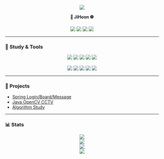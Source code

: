 <p align="center">
  <img src="https://capsule-render.vercel.app/api?type=soft&color=auto&text=Welcome%20to%20JiHoon%20Github👋&fontSize=50" />
</p>

<p align="center">
  <b>🏃 JiHoon ⚽</b><br/><br/>
  <a href="https://github.com/ChaeJiHoon/ChaeJiHoon"><img src="https://img.shields.io/badge/Github-171515?style=flat-square&logo=Github&logoColor=white"/></a>
  <a href="https://hooncoding.tistory.com/"><img src="https://img.shields.io/badge/Tistory-FF7F00?style=flat-square&logo=Tistory&logoColor=white"/></a>
  <a href="https://www.notion.so/JiHoon-Chae-9a7e7b3a995d4b81ae0c34924a3b8291"><img src="https://img.shields.io/badge/Notion-000000?style=flat-square&logo=Notion&logoColor=white"/></a>
  <a href="https://www.linkedin.com/in/%EC%A7%80%ED%9B%88-%EC%B1%84-214a74316/"><img src="https://img.shields.io/badge/LinkedIn-003DF8?style=flat-square&logo=Linkedin&logoColor=white"/></a>
</p>

---

### 📝 Study & Tools

<p align="center">
  <img src="https://img.shields.io/badge/Java-007396?style=flat&logo=OpenJDK&logoColor=white"/>
  <img src="https://img.shields.io/badge/Spring-6DB33F?style=flat&logo=Spring&logoColor=white"/>
  <img src="https://img.shields.io/badge/MySQL-4479A1?style=flat&logo=MySQL&logoColor=white"/>
  <img src="https://img.shields.io/badge/Python-3776AB?style=flat&logo=Python&logoColor=white"/>
  <img src="https://img.shields.io/badge/YOLO-111F68?style=flat&logo=YOLO&logoColor=white"/><br/><br/>
  <img src="https://img.shields.io/badge/intellij-000000?style=flat&logo=intellijidea&logoColor=white"/>
  <img src="https://img.shields.io/badge/Firebase-DD2C00?style=flat&logo=Firebase&logoColor=white"/>
  <img src="https://img.shields.io/badge/Git-F05032?style=flat&logo=Git&logoColor=white"/>
  <img src="https://img.shields.io/badge/jupyter-F37626?style=flat&logo=jupyter&logoColor=white"/>
  <img src="https://img.shields.io/badge/Android%20Studio-3DDC84?style=flat&logo=androidstudio&logoColor=white"/>
</p>

---

### 📁 Projects

- [Spring Login/Board/Message](https://github.com/ChaeJiHoon/Spring-Login-Board-Message)
- [Java OpenCV CCTV](https://github.com/ChaeJiHoon/OpenCV-CCTV-Java)
- [Algorithm Study](https://github.com/ChaeJiHoon/Algorithm-Study)

---

### 📊 Stats

<p align="center">
  <img src="http://mazassumnida.wtf/api/v2/generate_badge?boj=cjh0420"/>
  <br/>
  <img src="https://github-readme-stats.vercel.app/api/top-langs/?username=ChaeJiHoon&layout=compact&theme=dark"/>
  <br/>
  <img src="https://github-readme-stats.vercel.app/api?username=ChaeJiHoon&show_icons=true&theme=dark"/>
  <br/>
  <img src="https://github-readme-streak-stats.herokuapp.com/?user=ChaeJiHoon&theme=dark"/>
</p>
